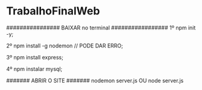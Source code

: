 # TrabalhoFinalWeb
################ BAIXAR no terminal ################# 
1º npm init -y;

2º npm install -g nodemon // PODE DAR ERRO;

3º npm install express;

4º npm instalar mysql;

####### ABRIR O SITE ####### 
nodemon server.js OU node server.js
